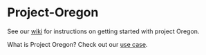 Project-Oregon
==============

See our [wiki](https://github.com/julianweisbord/Project_Oregon/wiki/Development#getting-started) for instructions on getting started with project Oregon.

What is Project Oregon?  Check out our [use case](https://github.com/julianweisbord/Project_Oregon/wiki/Architecture).

